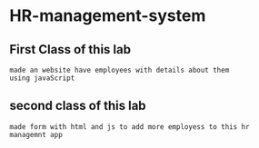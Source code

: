 # HR-management-system

## First Class of this lab
    made an website have employees with details about them
    using javaScript

## second class of this lab
    made form with html and js to add more employess to this hr
    managemnt app
